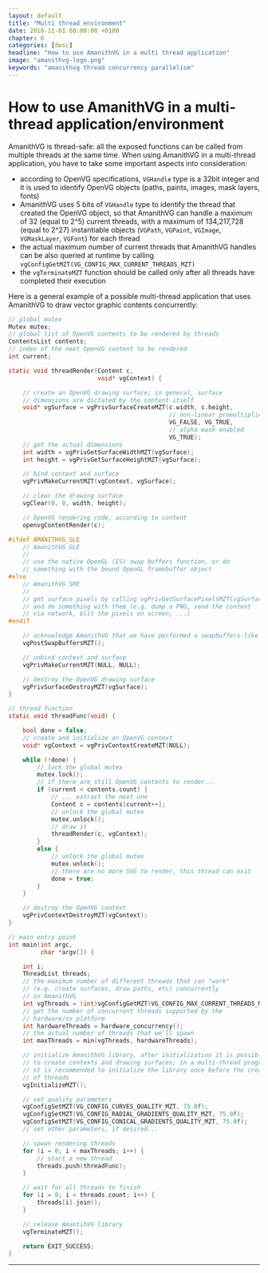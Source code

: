 ```yaml
---
layout: default
title: "Multi thread environment"
date: 2018-11-01 08:00:00 +0100
chapter: 6
categories: [desc]
headline: "How to use AmanithVG in a multi thread application"
image: "amanithvg-logo.png"
keywords: "amanithvg thread concurrency parallelism"
---
```


# How to use AmanithVG in a multi-thread application/environment

AmanithVG is thread-safe: all the exposed functions can be called from multiple threads at the same time. When using AmanithVG in a multi-thread application, you have to take some important aspects into consideration:

- according to OpenVG specifications, `VGHandle` type is a 32bit integer and it is used to identify OpenVG objects (paths, paints, images, mask layers, fonts)
- AmanithVG uses 5 bits of `VGHandle` type to identify the thread that created the OpenVG object, so that AmanithVG can handle a maximum of 32 (equal to 2^5) current threads, with a maximum of 134,217,728 (equal to 2^27) instantiable objects (`VGPath`, `VGPaint`, `VGImage`, `VGMaskLayer`, `VGFont`) for each thread
- the actual maximum number of current threads that AmanithVG handles can be also queried at runtime by calling `vgConfigGetMZT(VG_CONFIG_MAX_CURRENT_THREADS_MZT)`
- the `vgTerminateMZT` function should be called only after all threads have completed their execution

Here is a general example of a possible multi-thread application that uses AmanithVG to draw vector graphic contents concurrently:

```c
// global mutex
Mutex mutex;
// global list of OpenVG contents to be rendered by threads
ContentsList contents;
// index of the next OpenVG content to be rendered
int current;

static void threadRender(Content c,
                         void* vgContext) {

    // create an OpenVG drawing surface; in general, surface
    // dimensions are dictated by the content itself
    void* vgSurface = vgPrivSurfaceCreateMZT(c.width, c.height,
                                             // non-linear premultiplied color space
                                             VG_FALSE, VG_TRUE,
                                             // alpha mask enabled
                                             VG_TRUE);
    // get the actual dimensions
    int width = vgPrivGetSurfaceWidthMZT(vgSurface);
    int height = vgPrivGetSurfaceHeightMZT(vgSurface);

    // bind context and surface
    vgPrivMakeCurrentMZT(vgContext, vgSurface);

    // clear the drawing surface
    vgClear(0, 0, width, height);

    // OpenVG rendering code, according to content
    openvgContentRender(c);

#ifdef AMANITHVG_GLE
    // AmanithVG GLE
    //
    // use the native OpenGL (ES) swap buffers function, or do
    // something with the bound OpenGL framebuffer object
#else
    // AmanithVG SRE
    //
    // get surface pixels by calling vgPrivGetSurfacePixelsMZT(vgSurface)
    // and do something with them (e.g. dump a PNG, send the content
    // via network, blit the pixels on screen, ...)
#endif

    // acknowledge AmanithVG that we have performed a swapbuffers-like operation
    vgPostSwapBuffersMZT();

    // unbind context and surface
    vgPrivMakeCurrentMZT(NULL, NULL);

    // destroy the OpenVG drawing surface
    vgPrivSurfaceDestroyMZT(vgSurface);
}

// thread function
static void threadFunc(void) {

    bool done = false;
    // create and initialize an OpenVG context
    void* vgContext = vgPrivContextCreateMZT(NULL);

    while (!done) {
        // lock the global mutex
        mutex.lock();
        // if there are still OpenVG contents to render...
        if (current < contents.count) {
            // ... extract the next one
            Content c = contents[current++];
            // unlock the global mutex
            mutex.unlock();
            // draw it
            threadRender(c, vgContext);
        }
        else {
            // unlock the global mutex
            mutex.unlock();
            // there are no more SVG to render, this thread can exit
            done = true;
        }
    }

    // destroy the OpenVG context
    vgPrivContextDestroyMZT(vgContext);
}

// main entry point
int main(int argc,
         char *argv[]) {

    int i;
    ThreadList threads;
    // the maximum number of different threads that can "work"
    // (e.g. create surfaces, draw paths, etc) concurrently
    // in AmanithVG
    int vgThreads = (int)vgConfigGetMZT(VG_CONFIG_MAX_CURRENT_THREADS_MZT);
    // get the number of concurrent threads supported by the
    // hardware/os platform
    int hardwareThreads = hardware_concurrency();
    // the actual number of threads that we'll spawn
    int maxThreads = min(vgThreads, hardwareThreads);

    // initialize AmanithVG library, after initialization it is possible
    // to create contexts and drawing surfaces; in a multi-thread program
    // it is recommended to initialize the library once before the creation
    // of threads
    vgInitializeMZT();

    // set quality parameters
    vgConfigSetMZT(VG_CONFIG_CURVES_QUALITY_MZT, 75.0f);
    vgConfigSetMZT(VG_CONFIG_RADIAL_GRADIENTS_QUALITY_MZT, 75.0f);
    vgConfigSetMZT(VG_CONFIG_CONICAL_GRADIENTS_QUALITY_MZT, 75.0f);
    // set other parameters, if desired...

    // spwan rendering threads
    for (i = 0; i < maxThreads; i++) {
        // start a new thread
        threads.push(threadFunc);
    }

    // wait for all threads to finish
    for (i = 0; i < threads.count; i++) {
        threads[i].join();
    }

    // release AmantihVG library
    vgTerminateMZT();

    return EXIT_SUCCESS;
}
```

---
